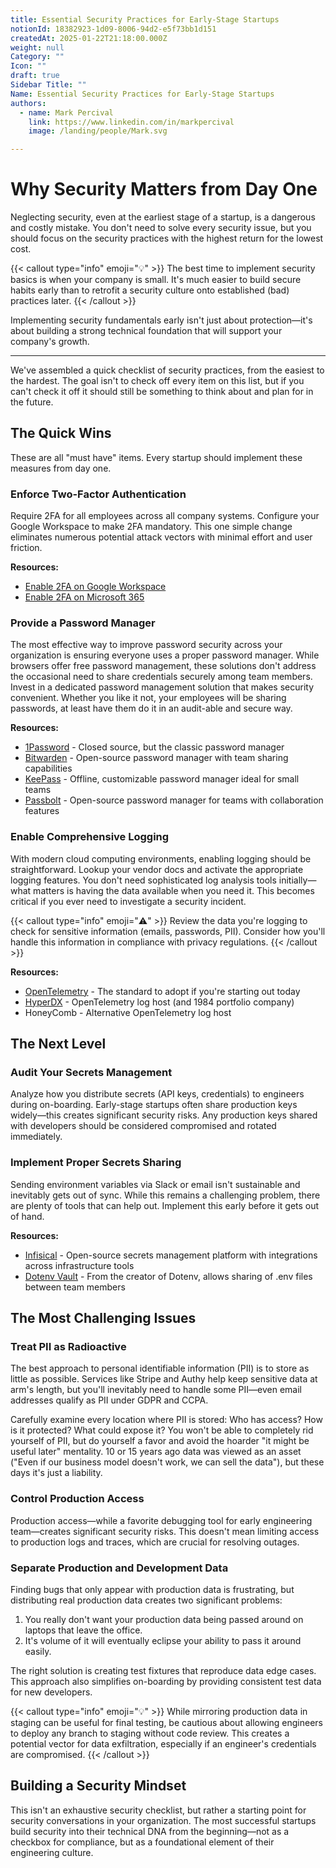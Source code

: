 ```yaml
---
title: Essential Security Practices for Early-Stage Startups
notionId: 18382923-1d09-8006-94d2-e5f73bb1d151
createdAt: 2025-01-22T21:18:00.000Z
weight: null
Category: ""
Icon: ""
draft: true
Sidebar Title: ""
Name: Essential Security Practices for Early-Stage Startups
authors:
  - name: Mark Percival
    link: https://www.linkedin.com/in/markpercival
    image: /landing/people/Mark.svg

---
```



# Why Security Matters from Day One


Neglecting security, even at the earliest stage of a startup, is a dangerous and costly mistake. You don't need to solve every security issue, but you should focus on the security practices with the highest return for the lowest cost.


{{< callout type="info" emoji="💡" >}} The best time to implement security basics is when your company is small. It's much easier to build secure habits early than to retrofit a security culture onto established (bad) practices later. {{< /callout >}}


Implementing security fundamentals early isn't just about protection—it's about building a strong technical foundation that will support your company's growth. 


---


We've assembled a quick checklist of security practices, from the easiest to the hardest. The goal isn't to check off every item on this list, but if you can't check it off it should still be something to think about and plan for in the future.


## The Quick Wins


These are all "must have" items. Every startup should implement these measures from day one.


### Enforce Two-Factor Authentication


Require 2FA for all employees across all company systems. Configure your Google Workspace to make 2FA mandatory. This one simple change eliminates numerous potential attack vectors with minimal effort and user friction.


**Resources:**

- [Enable 2FA on Google Workspace](https://support.google.com/a/answer/9176657?hl=en)
- [Enable 2FA on Microsoft 365](https://learn.microsoft.com/en-us/microsoft-365/admin/security-and-compliance/set-up-multi-factor-authentication?view=o365-worldwide)

### Provide a Password Manager


The most effective way to improve password security across your organization is ensuring everyone uses a proper password manager. While browsers offer free password management, these solutions don't address the occasional need to share credentials securely among team members. Invest in a dedicated password management solution that makes security convenient. Whether you like it not, your employees will be sharing passwords, at least have them do it in an audit-able and secure way.


**Resources:**

- [1Password](https://1password.com/) - Closed source, but the classic password manager
- [Bitwarden](https://bitwarden.com/) - Open-source password manager with team sharing capabilities
- [KeePass](https://keepass.info/) - Offline, customizable password manager ideal for small teams
- [Passbolt](https://www.passbolt.com/) - Open-source password manager for teams with collaboration features

### Enable Comprehensive Logging


With modern cloud computing environments, enabling logging should be straightforward. Lookup your vendor docs and activate the appropriate logging features. You don't need sophisticated log analysis tools initially—what matters is having the data available when you need it. This becomes critical if you ever need to investigate a security incident.


{{< callout type="info" emoji="⚠️" >}} Review the data you're logging to check for sensitive information (emails, passwords, PII). Consider how you'll handle this information in compliance with privacy regulations. {{< /callout >}}


**Resources:**

- [OpenTelemetry](https://opentelemetry.io/) - The standard to adopt if you're starting out today
- [HyperDX](https://www.hyperdx.io/) - OpenTelemetry log host (and 1984 portfolio company)
- HoneyComb - Alternative OpenTelemetry log host

## The Next Level


### Audit Your Secrets Management


Analyze how you distribute secrets (API keys, credentials) to engineers during on-boarding. Early-stage startups often share production keys widely—this creates significant security risks. Any production keys shared with developers should be considered compromised and rotated immediately.


### Implement Proper Secrets Sharing


Sending environment variables via Slack or email isn't sustainable and inevitably gets out of sync. While this remains a challenging problem, there are plenty of tools that can help out. Implement this early before it gets out of hand.


**Resources:**

- [Infisical](https://infisical.com/) - Open-source secrets management platform with integrations across infrastructure tools
- [Dotenv Vault](https://www.dotenv.org/security/) - From the creator of Dotenv, allows sharing of .env files between team members

## The Most Challenging Issues


### Treat PII as Radioactive


The best approach to personal identifiable information (PII) is to store as little as possible. Services like Stripe and Authy help keep sensitive data at arm's length, but you'll inevitably need to handle some PII—even email addresses qualify as PII under GDPR and CCPA.


Carefully examine every location where PII is stored: Who has access? How is it protected? What could expose it? You won't be able to completely rid yourself of PII, but do yourself a favor and avoid the hoarder "it might be useful later" mentality. 10 or 15 years ago data was viewed as an asset ("Even if our business model doesn't work, we can sell the data"), but these days it's just a liability.


### Control Production Access


Production access—while a favorite debugging tool for early engineering team—creates significant security risks. This doesn't mean limiting access to production logs and traces, which are crucial for resolving outages. 


### Separate Production and Development Data


Finding bugs that only appear with production data is frustrating, but distributing real production data creates two significant problems:

1. You really don't want your production data being passed around on laptops that leave the office.
2. It's volume of it will eventually eclipse your ability to pass it around easily.

The right solution is creating test fixtures that reproduce data edge cases. This approach also simplifies on-boarding by providing consistent test data for new developers.


{{< callout type="info" emoji="💡" >}} While mirroring production data in staging can be useful for final testing, be cautious about allowing engineers to deploy any branch to staging without code review. This creates a potential vector for data exfiltration, especially if an engineer's credentials are compromised. {{< /callout >}}


## Building a Security Mindset


This isn't an exhaustive security checklist, but rather a starting point for security conversations in your organization. The most successful startups build security into their technical DNA from the beginning—not as a checkbox for compliance, but as a foundational element of their engineering culture.

